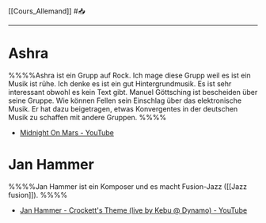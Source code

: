 [[Cours_Allemand]] #📥 
___
# Ashra
%%%%Ashra ist ein Grupp auf Rock. Ich mage diese Grupp weil es ist ein Musik ist rühe. Ich denke es ist ein gut Hintergrundmusik. Es ist sehr interessant obwohl es kein Text gibt. Manuel Göttsching ist bescheiden über seine Gruppe. Wie können Fellen sein Einschlag über das elektronische Musik. Er hat dazu beigetragen, etwas Konvergentes in der deutschen Musik zu schaffen mit andere Gruppen. %%%%
- [Midnight On Mars - YouTube](https://youtu.be/Yga14wTBQ4M?t=30)
# Jan Hammer
%%%%Jan Hammer ist ein Komposer und es macht Fusion-Jazz ([[Jazz fusion]]).
%%%%
- [Jan Hammer - Crockett's Theme (live by Kebu @ Dynamo) - YouTube](https://youtu.be/TRCQmNMOqUY?t=25)
